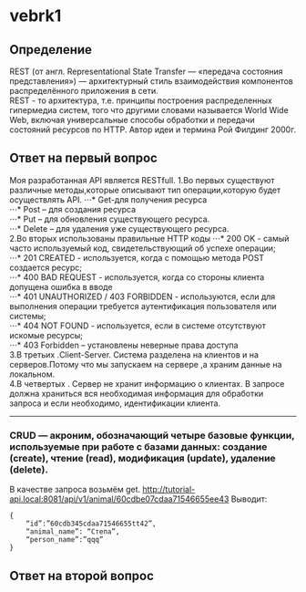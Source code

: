# vebrk1
## Определение
REST (от англ. Representational State Transfer — «передача состояния представления») — архитектурный стиль взаимодействия компонентов распределённого приложения в сети.  
REST - то архитектура, т.е. принципы построения распределенных гипермедиа систем, того что другими словами называется World Wide Web, включая универсальные способы обработки и передачи состояний ресурсов по HTTP. Автор идеи и термина Рой Филдинг 2000г.  
## Ответ на первый вопрос
Моя разработанная API является RESTfull.
1.Во первых существуют различные методы,которые описывают тип операции,которую будет осуществлять API.
⋅⋅⋅* Get-для получения ресурса   
⋅⋅⋅* Post – для создания ресурса  
⋅⋅⋅* Put – для обновления существующего ресурса.  
⋅⋅⋅* Delete – для удаления уже существующего ресурса.  
2.Во вторых использованы правильные HTTP коды
⋅⋅⋅*  200 OK - самый часто используемый код, свидетельствующий об успехе операции;  
⋅⋅⋅*  201 CREATED - используется, когда с помощью метода POST создается ресурс;  
⋅⋅⋅*  400 BAD REQUEST - используется, когда со стороны клиента допущена ошибка в вводе    
⋅⋅⋅*  401 UNAUTHORIZED / 403 FORBIDDEN - используются, если для выполнения операции требуется аутентификация пользователя или системы;    
⋅⋅⋅*  404 NOT FOUND - используется, если в системе отсутствуют искомые ресурсы;  
⋅⋅⋅*  403 Forbidden – установлены неверные права доступа  
3.В третьих .Client-Server. Система разделена на клиентов и на серверов.Потому что мы запускаем на сервере ,а храним данные на локальном.  
4.В четвертых .	Сервер не хранит информацию о клиентах. В запросе должна храниться вся необходимая информация для обработки запроса и если необходимо, идентификации клиента.  
_______________________________________________________________________________________________________________________________________________________________________

### CRUD — акроним, обозначающий четыре базовые функции, используемые при работе с базами данных: создание (create), чтение (read), модификация (update), удаление (delete).
В качестве запроса возьмём get.
http://tutorial-api.local:8081/api/v1/animal/60cdbe07cdaa71546655ee43
Выводит:
```
{
	“id”:”60cdb345cdaa71546655tt42”,
	“animal_name”: “Степа”,
	“person_name”:”qqq”
}
```
## Ответ на второй вопрос







